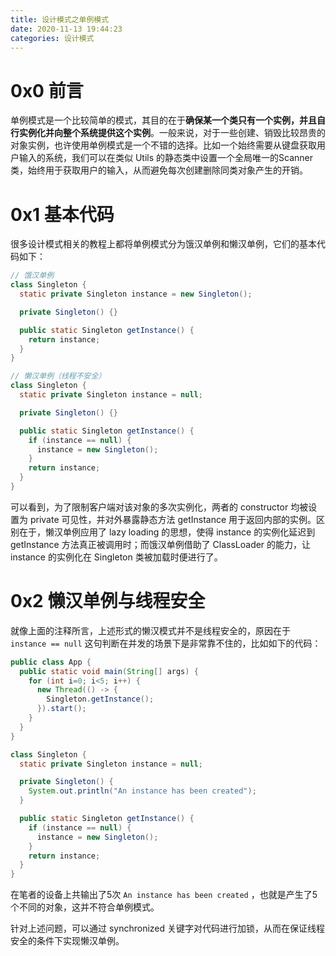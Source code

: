 ```yaml
---
title: 设计模式之单例模式
date: 2020-11-13 19:44:23
categories: 设计模式
---
```


# 0x0 前言

单例模式是一个比较简单的模式，其目的在于**确保某一个类只有一个实例，并且自行实例化并向整个系统提供这个实例**。一般来说，对于一些创建、销毁比较昂贵的对象实例，也许使用单例模式是一个不错的选择。比如一个始终需要从键盘获取用户输入的系统，我们可以在类似 Utils 的静态类中设置一个全局唯一的Scanner类，始终用于获取用户的输入，从而避免每次创建删除同类对象产生的开销。

# 0x1 基本代码

很多设计模式相关的教程上都将单例模式分为饿汉单例和懒汉单例，它们的基本代码如下：

```java
// 饿汉单例
class Singleton {
  static private Singleton instance = new Singleton();

  private Singleton() {}

  public static Singleton getInstance() {
    return instance;
  }
}

// 懒汉单例（线程不安全）
class Singleton {
  static private Singleton instance = null;

  private Singleton() {} 

  public static Singleton getInstance() {
    if (instance == null) {
      instance = new Singleton();
    }
    return instance;
  }
}
```

可以看到，为了限制客户端对该对象的多次实例化，两者的 constructor 均被设置为 private 可见性，并对外暴露静态方法 getInstance 用于返回内部的实例。区别在于，懒汉单例应用了 lazy loading 的思想，使得 instance 的实例化延迟到 getInstance 方法真正被调用时；而饿汉单例借助了 ClassLoader 的能力，让 instance 的实例化在 Singleton 类被加载时便进行了。

# 0x2 懒汉单例与线程安全

就像上面的注释所言，上述形式的懒汉模式并不是线程安全的，原因在于 `instance == null` 这句判断在并发的场景下是非常靠不住的，比如如下的代码：

```java
public class App {
  public static void main(String[] args) {
    for (int i=0; i<5; i++) {
      new Thread(() -> {
        Singleton.getInstance();
      }).start();
    }
  }
}

class Singleton {
  static private Singleton instance = null;

  private Singleton() {
    System.out.println("An instance has been created");
  } 

  public static Singleton getInstance() {
    if (instance == null) {
      instance = new Singleton();
    }
    return instance;
  }
}
```

在笔者的设备上共输出了5次 `An instance has been created` ，也就是产生了5个不同的对象，这并不符合单例模式。

针对上述问题，可以通过 synchronized 关键字对代码进行加锁，从而在保证线程安全的条件下实现懒汉单例。